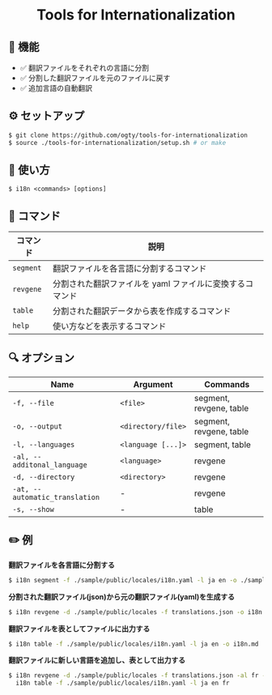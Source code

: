 <h1 align="center">Tools for Internationalization</h1>

## 🎈 機能

- ✅ 翻訳ファイルをそれぞれの言語に分割
- ✅ 分割した翻訳ファイルを元のファイルに戻す
- ✅ 追加言語の自動翻訳

## ⚙️ セットアップ

```zsh
$ git clone https://github.com/ogty/tools-for-internationalization
$ source ./tools-for-internationalization/setup.sh # or make
```

## 📖 使い方

```
$ i18n <commands> [options]
```

## 🤖 コマンド

| コマンド   | 説明                                              |
| --------- | ------------------------------------------------ |
| `segment` | 翻訳ファイルを各言語に分割するコマンド                 |
| `revgene` | 分割された翻訳ファイルを yaml ファイルに変換するコマンド |
| `table`   | 分割された翻訳データから表を作成するコマンド            |
| `help`    | 使い方などを表示するコマンド                          |

## 🔍 オプション

| Name                           | Argument           | Commands                |
| ------------------------------ | ------------------ | ----------------------- |
| `-f, --file`                   | `<file>`           | segment, revgene, table |
| `-o, --output`                 | `<directory/file>` | segment, revgene, table |
| `-l, --languages`              | `<language [...]>` | segment, table          |
| `-al, --additonal_language`    | `<language>`       | revgene                 |
| `-d, --directory`              | `<directory>`      | revgene                 |
| `-at, --automatic_translation` | -                  | revgene                 |
| `-s, --show`                   | -                  | table                   |

## ✏️ 例

**翻訳ファイルを各言語に分割する**

```zsh
$ i18n segment -f ./sample/public/locales/i18n.yaml -l ja en -o ./sample/public/locales
```

**分割された翻訳ファイル(json)から元の翻訳ファイル(yaml)を生成する**

```zsh
$ i18n revgene -d ./sample/public/locales -f translations.json -o i18n.yaml
```

**翻訳ファイルを表としてファイルに出力する**

```zsh
$ i18n table -f ./sample/public/locales/i18n.yaml -l ja en -o i18n.md
```

**翻訳ファイルに新しい言語を追加し、表として出力する**

```zsh
$ i18n revgene -d ./sample/public/locales -f translations.json -al fr -o i18n.yaml && \
  i18n table -f ./sample/public/locales/i18n.yaml -l ja en fr
```

